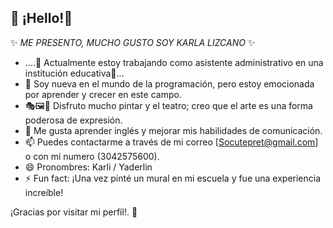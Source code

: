 ## 👋 ¡Hello!👋

✨ *ME PRESENTO, MUCHO GUSTO SOY KARLA LIZCANO* ✨

<!--
*Karla09321/Karla09321* is a ✨ special ✨ repository because its README.md (this file) appears on your GitHub profile.

Here are some ideas to get you started:
-->

- ....🏫​ Actualmente estoy trabajando como asistente administrativo en una institución educativa🏫...
- 🦾 Soy nueva en el mundo de la programación, pero estoy emocionada por aprender y crecer en este campo.
- 🎭​🖼​🎨 Disfruto mucho pintar y el teatro; creo que el arte es una forma poderosa de expresión.
- 💬 Me gusta aprender inglés y mejorar mis habilidades de comunicación.
- 📫 Puedes contactarme a través de mi correo [Socutepret@gmail.com] o con mi numero (3042575600).
- 😄 Pronombres: Karli / Yaderlin
- ⚡ Fun fact: ¡Una vez pinté un mural en mi escuela y fue una experiencia increíble!

¡Gracias por visitar mi perfil!. 🌟

